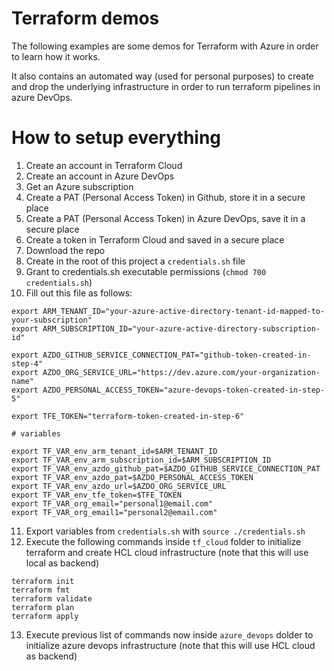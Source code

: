 # Terraform demos

The following examples are some demos for Terraform with Azure in order to learn how it works.

It also contains an automated way (used for personal purposes) to create and drop the underlying
infrastructure in order to run terraform pipelines in azure DevOps.

# How to setup everything

1. Create an account in Terraform Cloud
2. Create an account in Azure DevOps
3. Get an Azure subscription
4. Create a PAT (Personal Access Token) in Github, store it in a secure place
5. Create a PAT (Personal Access Token) in Azure DevOps, save it in a secure place
6. Create a token in Terraform Cloud and saved in a secure place
7. Download the repo
8. Create in the root of this project a `credentials.sh` file
9. Grant to credentials.sh executable permissions (`chmod 700 credentials.sh`)
10. Fill out this file as follows:

```
export ARM_TENANT_ID="your-azure-active-directory-tenant-id-mapped-to-your-subscription"
export ARM_SUBSCRIPTION_ID="your-azure-active-directory-subscription-id"

export AZDO_GITHUB_SERVICE_CONNECTION_PAT="github-token-created-in-step-4"
export AZDO_ORG_SERVICE_URL="https://dev.azure.com/your-organization-name"
export AZDO_PERSONAL_ACCESS_TOKEN="azure-devops-token-created-in-step-5"

export TFE_TOKEN="terraform-token-created-in-step-6"

# variables

export TF_VAR_env_arm_tenant_id=$ARM_TENANT_ID
export TF_VAR_env_arm_subscription_id=$ARM_SUBSCRIPTION_ID
export TF_VAR_env_azdo_github_pat=$AZDO_GITHUB_SERVICE_CONNECTION_PAT
export TF_VAR_env_azdo_pat=$AZDO_PERSONAL_ACCESS_TOKEN
export TF_VAR_env_azdo_url=$AZDO_ORG_SERVICE_URL
export TF_VAR_env_tfe_token=$TFE_TOKEN
export TF_VAR_org_email="personal1@email.com"
export TF_VAR_org_email1="personal2@email.com"
```

11. Export variables from `credentials.sh` with `source ./credentials.sh`
12. Execute the following commands inside `tf_cloud` folder to initialize terraform
and create HCL cloud infrastructure (note that this will use local as backend)

```
terraform init
terraform fmt
terraform validate
terraform plan
terraform apply
```

13. Execute previous list of commands now inside `azure_devops` dolder to initialize
azure devops infrastructure (note that this will use HCL cloud as backend)
